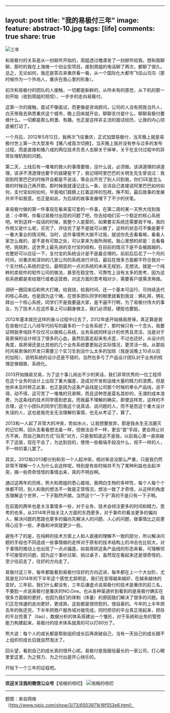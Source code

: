 ﻿
---
layout: post
title: "我的易极付三年"
image:
feature: abstract-10.jpg
tags: [life]
comments: true
share: true
---




![三年](http://pic.yupoo.com/peigen123_v/EGakts2s/T7Vge.jpg)




和易极付的关系是从一封邮件开始的，周姐透过櫓潇发了一封邮件给我，想和我聊聊，那时的我在上海做一个创业型项目。接到周姐的电话聊了两次，都聊了很久。
总之，无论如何，我还是答应来重庆看一看，从一个国际化大都市飞往山沟沟（那时候作为一个外地人，重庆在我心里的形象）。


初次和易极付的团队的人接触，一切都是新鲜的，从所未有的感觉，从下机的那一刻开始（收到周姐的短信），一步步的走向易极付。


这第一次的接触，面试不像面试，而更像是咨询顾问，公司的人没有把我当外人，白天带我去熟悉重庆这个城市，晚上回来就开会，聊聊支付是什么，聊聊易极付要做什么，一切都是那么刺激、有趣。也正是这样非主流的面试经历，让我的内心彻底被打动了。


一个月后，2012年5月12日，我再次飞往重庆，正式加盟易极付，当天晚上就是易极付世上第一次大型发布【猪八戒首次切换】，当天晚上我并没有参与过多的发布过程，而是直接和猪八戒的两位技术负责人去聊关于掉单，关于在支付过程中的异常处理机制的问题。


第二天，上线后有一堆堆的救火的事情要做，没什么说，必须做。该讲道理的讲道理，该讲不清道理也要干的就硬是干了，我记得阿里巴巴的关明生先生曾说过：我刚到阿里巴巴的时候开会都是不说话，等会议开完了别人问到我，你们GE是怎么做的时候自己再开腔。那时候我就谨记这么一条，忌讳自己直接说阿里巴巴如何如何，支付宝如何如何，毕竟咱们肩膀上扛着这样的包袱。殊不知，最后故事的发展并并不如我意。也正是如此，为后续的故事发展埋下了不少的伏笔。


来易极付做的第一件事现在看来蛮可爱的一件事，在第二周的某一天熊大找到我说：小李啊，你看过易极付出现的问题了吧，你去给咱们买一个稳定的核心系统吧。听到这样一段话的时候，我整个人是蒙的，如果要买系统还需要我干啥，我的作用又是什么呢，买完了、评估完了是不是就可以撤了，这样的状态可不像是要干一番大事业的情况啊。当时，这件事情熊大拗不过我，就说你先去看看嘛，看看人家怎么做的，是不是有可取之处，可以拿来为我所用呢。我心里想的却是：去看看吧，挑挑刺，这世界上最先进的支付宝的结构，在目前的情况下是不会被超越的，也整好可以应征一下，支付宝的系统设计是不是最合理的。前前后后花了一个月的时间，对重庆和深圳的几家公司的系统进行评估，最后在很多方面都不符合我对一个支付核心系统的定位，最明显的一点对系统的未来无规划，无想法，就是一个纯粹的卖软件的软件公司的做法，甚至在稳定性、可靠性上没有太多的思考，因为这些系统都是卖给银行或者运营商，对这方面的思考相对少，需要客户提需求再做。


调研一圈回来后和熊大打赌，给我钱，给我时间，还一个基本可运行、可持续迭代的核心系统。也是因为这个赌，在很多团队同学的眼里就看到我说：俩礼拜，俩礼拜出一个核心系统，同学们不是我要逼大家，是不逼不行啊，为了易极付伟大的事业，为了技术人在这件事上可以翻身做主，我们必须挺，硬挺也要挺。


2012年基本就在这样的奋斗过程中过去了，2012年底开始搞易房保，真正算是我在易极付正儿八经写代码写的最多的一个业务系统了，那时候只有一个念头，我要证明我李培跃不仅仅可以做核心系统，业务系统同样设计的优秀且灵活，当是对于易房保的设计倾注了很多的心血，虽然后面走起来有点歪，不过也还好，从设计的角度，易房保还是比其他的几个业务系统要更贴近实际情况，更灵活一些。从那段时间易房保的开发只需要三个实习生到没什么太多的加班（我是说晚上10点以后的加班），说明系统的设计还是不错的，当然也多亏了产品设计团队对于业务的梳理足够细致、系统化。


2013开始搞易交易，为了这个事儿闹出不少的笑话，我们非常优秀的一位工程师在这个业务的设计上出现了重大偏差，造成对开发和运维大量的精力的浪费。但是他并未及时修正此事，也正是因为这条产品线是公司那个时候的拳头产品线，说不得，动不得，这可苦了一堆堆的兄弟啊，而且这种苦是莫名其妙的，无谓的成本浪费，为这条线的技术同学感到悲哀。而我最不理解的确实，即便这样苦，这样的不合理，这个小团队的同学们怨我这个说真话、说问题的人，而不是怨这个重大设计失误的人，这也是我完全无法理解的事情，也无从考证了，算了。


2013和一人起了非常大的冲突，势如水火，让我想要放弃，那是我永生无法磨灭的记忆啊，回头去看看想法虽一样，但做法会不一样，更会“耍”手段，更会用让对方不爽，而自己爽的方式“玩死”对方，只是我知道这不是我，以前我心里一直突破不了这层，现在不会了，为达到目的，使用一些极端手段没什么，视不一样的人，不一样的事儿罢了。


其实，2012和2013都分别和另一个人起冲突，相对来说没那么严重，只是我仍然非常不理解一个人为什么会这样呢，特别是有些时候并不为了某种利益也会起冲突，搞一些奇奇怪怪的事情出来，真的不明白啊。


通过这两年的历练，熊大和周姐的悉心栽培，我明白生物的多样性，每个人每个个体都不同，别人和我的想法不一致是正常情况，想法一致了才奇怪，从这样的角度去理解这个世界，一下子豁然开朗，当然这个“一下子”真的不是只有一下子啊。


在前面的两年也是关注事情多一些，对于业务、技术会倾注更多的时间和精力，思考的也多，从2014年开始关注人方面的东西更多，对于事件的看法更多的偏向人，解决问题的思路也更多的偏向先解决人的问题、人心的问题，做事情比之前更得心应手一些，矛盾和冲突就更少一些。


避免不了的是，在纯粹的技术方案上人和人直接的理解不一致的部分，所以解决问题的手段也不同造成一些事情做的走样对于原有的技术结构上的冲击也比较大，对于事情的推动上也出现了一点点偏差。如易周转这条产品线的形态来看，可理解但不可接受的问题，因为这个事吵过架、拍过桌子，虽然现在看起来还是很奇怪的，至少往前走了，往好的方向走了。


易极付这三年，每年都能看到易极付往好的方向迈进，每年都在上一个大台阶，尤其是在2014年的下半年这个感觉尤其明显，我们在变得越来越好，在越来越快的变好。三年前，我们什么都没有，三年后谦虚点说易极付的技术是重庆的前三名，不要脸一点说易极付是重庆的NO.One。也从各种渠道听到看到的是易极付确实在很多方面做的更好，也因为我们的体制（体量）的原因我们解决了很多的问题。我们正在快速的走向更好，更成熟，这些都是很欣慰的，很自豪的。今年的上半年把去年的账还完，下半年把商户服务域对接完成，同时把贷的平台真正用起来，把存的平台完善了（liao），数据分析的体系搭建出一个雏形，对于系统和业务的管控能力构建起来，易极付的技术体系就真的可以打80分了。


熊大说：每个人的成长都是帮助组织成长后再突破自己，当有一天自己的成长跟不上组织的成长后就自然淘汰了。


回头望，看到自己的成长真的很开心呢。易极付是我服役最长的一家公司，打心眼里爱这里，为之努力、为之付出是开心快乐的。


开始下一个三年的征程吧。










---
**欢迎关注我的微信公众号**【培根的唠叨】
![培根的唠叨](http://pic.yupoo.com/peigen123_v/FlH0GKmz/12EiFV.jpg)


---
题图：来自网络（http://www.nipic.com/show/3/73/6503971k16f553e6.html）

